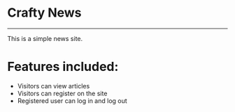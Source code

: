 # Crafty News
---
This is a simple news site.

# Features included:
* Visitors can view articles
* Visitors can register on the site
* Registered user can log in and log out
